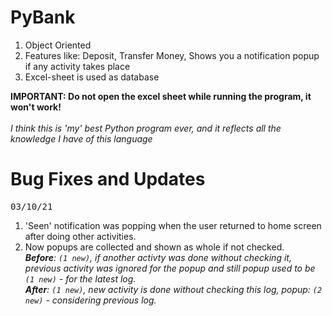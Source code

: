 # PyBank
1. Object Oriented
2. Features like: Deposit, Transfer Money, Shows you a notification popup if any activity takes place
3. Excel-sheet is used as database

**IMPORTANT: Do not open the excel sheet while running the program, it won't work!**
<br><br>
*I think this is 'my' best Python program ever, and it reflects all the knowledge I have of this language*

# Bug Fixes and Updates
<kbd>03/10/21</kbd>
1. 'Seen' notification was popping when the user returned to home screen after doing other activities.
2. Now popups are collected and shown as whole if not checked. <br> ***Before**: `(1 new)`, if another activty was done without checking it, previous activity was ignored for the popup and still popup used to be `(1 new)` - for the latest log.*<br>***After**: `(1 new)`, new activity is done without checking this log, popup: `(2 new)` - considering previous log.*
